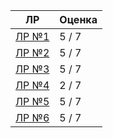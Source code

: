 | ЛР         | Оценка  |
|------------|---------|
| [ЛР №1](lab_01) | 5 / 7   |
| [ЛР №2](lab_02) | 5 / 7   |
| [ЛР №3](lab_03) | 5 / 7   |
| [ЛР №4](lab_04) | 2 / 7   |
| [ЛР №5](lab_05) | 5 / 7   |
| [ЛР №6](lab_06) | 5 / 7   |